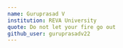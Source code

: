 ```yaml
---
name: Guruprasad V
institution: REVA University
quote: Do not let your fire go out
github_user: guruprasadv22
---
```

